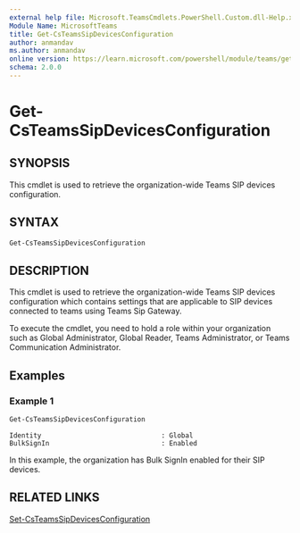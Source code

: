 ```yaml
---
external help file: Microsoft.TeamsCmdlets.PowerShell.Custom.dll-Help.xml
Module Name: MicrosoftTeams
title: Get-CsTeamsSipDevicesConfiguration
author: anmandav
ms.author: anmandav
online version: https://learn.microsoft.com/powershell/module/teams/get-csteamssipdevicesconfiguration
schema: 2.0.0
---
```


# Get-CsTeamsSipDevicesConfiguration

## SYNOPSIS

This cmdlet is used to retrieve the organization-wide Teams SIP devices configuration.

## SYNTAX

```powershell
Get-CsTeamsSipDevicesConfiguration
```

## DESCRIPTION

This cmdlet is used to retrieve the organization-wide Teams SIP devices configuration which contains settings that are applicable to SIP devices connected to teams using Teams Sip Gateway.

To execute the cmdlet, you need to hold a role within your organization such as Global Administrator, Global Reader, Teams Administrator, or Teams Communication Administrator.

## Examples

### Example 1

```powershell
Get-CsTeamsSipDevicesConfiguration
```
```Output
Identity                              : Global
BulkSignIn                            : Enabled
```
In this example, the organization has Bulk SignIn enabled for their SIP devices.

## RELATED LINKS

[Set-CsTeamsSipDevicesConfiguration](Set-CsTeamsSipDevicesConfiguration.md)
